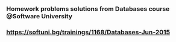 ### Homework problems solutions from Databases course @Software University
### https://softuni.bg/trainings/1168/Databases-Jun-2015
